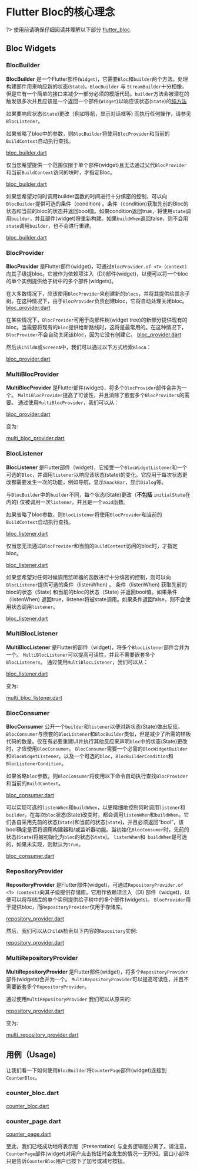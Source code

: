 # Flutter Bloc的核心理念

?> 使用前请确保仔细阅读并理解以下部分 [flutter_bloc](https://pub.dev/packages/flutter_true_bloc).

## Bloc Widgets

### BlocBuilder

**BlocBuilder** 是一个Flutter部件(`Widget`)，它需要`Bloc`和`builder`两个方法。处理构建部件用来响应新的状态(`State`)。`BlocBuilder` 与 `StreamBuilder`十分相像，但是它有一个简单的接口来减少一部分必须的模版代码。`builder`方法会被潜在的触发很多次并且应该是一个返回一个部件(`Widget`)以响应该状态(`State`)的[纯方法](https://en.wikipedia.org/wiki/Pure_function)

如果要响应状态(`State`)更改（例如导航，显示对话框等) 而执行任何操作，请参见`BlocListener`。

如果省略了bloc中的参数，则`BlocBuilder`将使用`BlocProvider`和当前的`BuildContext`自动执行查找。

[bloc_builder.dart](../_snippets/flutter_bloc_core_concepts/bloc_builder.dart.md ':include')

仅当您希望提供一个范围仅限于单个部件(widget)且无法通过父代`BlocProvider`和当前`BuildContext`访问的块时，才指定Bloc。

[bloc_builder.dart](../_snippets/flutter_bloc_core_concepts/bloc_builder_explicit_bloc.dart.md ':include')

如果您希望对何时调用builder函数的时间进行十分缜密的控制，可以向`BlocBuilder`提供可选的条件（condition) 。条件（condition)获取先前的Bloc的状态和当前的bloc的状态并返回bool值。如果condition返回true，将使用`state`调用`builder`，并且部件(widget)将重新构建。如果`buildWhen`返回false，则不会用`state`调用`builder`，也不会进行重建。

[bloc_builder.dart](../_snippets/flutter_bloc_core_concepts/bloc_builder_condition.dart.md ':include')

### BlocProvider

**BlocProvider** 是Flutter部件(widget)，可通过`BlocProvider.of <T>（context)`向其子级提bloc。它被作为依赖项注入（DI)部件(widget)，以便可以将一个bloc的单个实例提供给子树中的多个部件(widgets)。

在大多数情况下，应该使用`BlocProvider`来创建新的`blocs`，并将其提供给其余子树。在这种情况下，由于`BlocProvider`负责创建bloc，它将自动处理关闭bloc。
[bloc_provider.dart](../_snippets/flutter_bloc_core_concepts/bloc_provider.dart.md ':include')

在某些情况下，`BlocProvider`可用于向部件树(widget tree)的新部分提供现有的bloc。当需要将现有的`bloc`提供给新路线时，这将是最常用的。在这种情况下，`BlocProvider`不会自动关闭该bloc，因为它没有创建它。
[bloc_provider.dart](../_snippets/flutter_bloc_core_concepts/bloc_provider_value.dart.md ':include')

然后从`ChildA`或`ScreenA`中，我们可以通过以下方式检索`BlocA`：

[bloc_provider.dart](../_snippets/flutter_bloc_core_concepts/bloc_provider_lookup.dart.md ':include')

### MultiBlocProvider

**MultiBlocProvider** 是Flutter部件(widget)，将多个`BlocProvider`部件合并为一个。
`MultiBlocProvider`提高了可读性，并且消除了嵌套多个`BlocProviders`的需要。
通过使用`MultiBlocProvider`，我们可以从：

[bloc_provider.dart](../_snippets/flutter_bloc_core_concepts/nested_bloc_provider.dart.md ':include')

变为:

[multi_bloc_provider.dart](../_snippets/flutter_bloc_core_concepts/multi_bloc_provider.dart.md ':include')

### BlocListener

**BlocListener** 是Flutter部件（widget)，它接受一个`BlocWidgetListener`和一个可选的`Bloc`，并调用`listener`以响应该状态(state)的变化。它应用于每次状态更改都需要发生一次的功能，例如导航，显示`SnackBar`，显示`Dialog`等。

与`BlocBuilder`中的`builder`不同，每个状态(State)更改（**不包括** `initialState`在内的) 仅被调用一次`listener`，并且是一个`void`函数。

如果省略了bloc参数，则`BlocListener`将使用`BlocProvider`和当前的`BuildContext`自动执行查找。

[bloc_listener.dart](../_snippets/flutter_bloc_core_concepts/bloc_listener.dart.md ':include')

仅当您无法通过`BlocProvider`和当前的`BuildContext`访问的bloc时，才指定bloc。

[bloc_listener.dart](../_snippets/flutter_bloc_core_concepts/bloc_listener_explicit_bloc.dart.md ':include')

如果您希望对任何时候调用监听器的函数进行十分缜密的控制，则可以向`BlocListener`提供可选的条件（listenWhen) 。 条件（listenWhen) 获取先前的bloc的状态（State) 和当前的bloc的状态（State) 并返回bool值。如果条件（listenWhen) 返回true，listener将被state调用。如果条件返回false，则不会使用状态调用`listener`。

[bloc_listener.dart](../_snippets/flutter_bloc_core_concepts/bloc_listener_condition.dart.md ':include')

### MultiBlocListener

**MultiBlocListener** 是Flutter的部件（widget)，将多个`BlocListener`部件合并为一个。
`MultiBlocListener`可以提高可读性，并且不需要嵌套多个`BlocListeners`。
通过使用`MultiBlocListener`，我们可以从：

[bloc_listener.dart](../_snippets/flutter_bloc_core_concepts/nested_bloc_listener.dart.md ':include')

变为:

[multi_bloc_listener.dart](../_snippets/flutter_bloc_core_concepts/multi_bloc_listener.dart.md ':include')

### BlocConsumer

**BlocConsumer** 公开一个`builder`和`listener`以便对新状态(State)做出反应。`BlocConsumer`与嵌套的`BlocListener`和`BlocBuilder`类似，但是减少了所需的样板代码的数量。仅在有必要重建UI并执行其他反应来声明`bloc`中的状态(State)更改时，才应使用`BlocConsumer`。 `BlocConsumer`需要一个必需的`BlocWidgetBuilder`和`BlocWidgetListener`，以及一个可选的`bloc`，`BlocBuilderCondition`和`BlocListenerCondition`。

如果省略`bloc`参数，则`BlocConsumer`将使用以下命令自动执行查找`BlocProvider`和当前的`BuildContext`。

[bloc_consumer.dart](../_snippets/flutter_bloc_core_concepts/bloc_consumer.dart.md ':include')

可以实现可选的`listenWhen`和`buildWhen`，以更精细地控制何时调用`listener`和`builder`。在每次`bloc`状态(State)改变时，都会调用`listenWhen`和`buildWhen`。它们各自采用先前的状态(`State`)和当前的状态(`State`)，并且必须返回“bool”，该bool确定是否将调用构建器和/或监听器功能。当初始化`BlocConsumer`时，先前的状态(`State`)将被初始化为`bloc`的状态(`State`)。 `listenWhen`和` buildWhen`是可选的，如果未实现，则默认为`true`。

[bloc_consumer.dart](../_snippets/flutter_bloc_core_concepts/bloc_consumer_condition.dart.md ':include')

### RepositoryProvider

**RepositoryProvider** 是Flutter部件(widget)，可通过`RepositoryProvider.of <T>（context)`向其子级提供存储库。它用作依赖项注入（DI) 部件（widget)，以便可以将存储库的单个实例提供给子树中的多个部件(widgets)。 `BlocProvider`用于提供bloc，而`RepositoryProvider`仅用于存储库。

[repository_provider.dart](../_snippets/flutter_bloc_core_concepts/repository_provider.dart.md ':include')

然后，我们可以从`ChildA`检索以下内容的`Repository`实例:

[repository_provider.dart](../_snippets/flutter_bloc_core_concepts/repository_provider_lookup.dart.md ':include')

### MultiRepositoryProvider

**MultiRepositoryProvider** 是Flutter部件(widget)，将多个`RepositoryProvider`部件(widgets)合并为一个。
`MultiRepositoryProvider`可以提高可读性，并且不需要嵌套多个`RepositoryProvider`。

通过使用`MultiRepositoryProvider` 我们可以从原来的:

[repository_provider.dart](../_snippets/flutter_bloc_core_concepts/nested_repository_provider.dart.md ':include')

变为:

[multi_repository_provider.dart](../_snippets/flutter_bloc_core_concepts/multi_repository_provider.dart.md ':include')

## 用例（Usage)

让我们看一下如何使用`BlocBuilder`将`CounterPage`部件(widget)连接到`CounterBloc`。

### counter_bloc.dart

[counter_bloc.dart](../_snippets/flutter_bloc_core_concepts/counter_bloc.dart.md ':include')

### counter_page.dart

[counter_page.dart](../_snippets/flutter_bloc_core_concepts/counter_page.dart.md ':include')

至此，我们已经成功地将表示层（Presentation) 与业务逻辑层分离了。请注意，`CounterPage`部件(widget)对用户点击按钮时会发生的情况一无所知。窗口小部件只是告诉`CounterBloc`用户已按下了加号或减号按钮。
